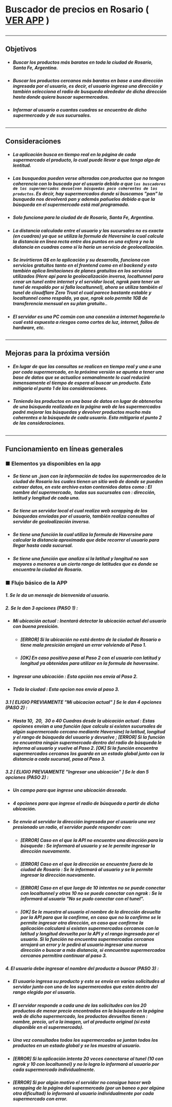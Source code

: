 # Buscador de precios en Rosario **( [VER APP](https://davidoreiro97.github.io/BuscadorPreciosRosario/) )**

##

---

## Objetivos

- ##### Buscar los productos más baratos en toda la ciudad de Rosario, Santa Fe, Argentina.
- ##### Buscar los productos cercanos más baratos en base a una dirección ingresada por el usuario, es decir, el usuario ingresa una dirección y también selecciona el radio de busqueda alrededor de dicha dirección hasta donde quiera buscar supermercados.
- ##### Informar al usuario a cuantas cuadras se encuentra de dicho supermercado y de sus sucursales.

##

---

## Consideraciones

- ##### La aplicación busca en tiempo real en la página de cada supermercado el producto, lo cual puede llevar a que tenga algo de lentitud.
- ##### Las busquedas pueden verse alteradas con productos que no tengan coherencia con lo buscado por el usuario debido a que `los buscadores de los supermercados devuelven búsquedas poco coherentes de los productos`. Es decir, hay supermercados donde si buscamos "pan" la busqueda nos devolverá pan y además pañuelos debido a que la búsqueda en el supermercado está mal programada.

- ##### Solo funciona para la ciudad de de Rosario, Santa Fe, Argentina.
- ##### La distancia calculada entre el usuario y las sucursales no es exacta (en cuadras) ya que se utiliza la formula de Haversine la cual calcula la distancia en línea recta entre dos puntos en una esfera y no la distancia en cuadras como sí lo haría un servicio de geolocalización.
- ##### Se invirtieron 0$ en la aplicación y su desarrollo, funciona con servicios gratuitos tanto en el frontend como en el backend y esto también aplica limitaciones de planes gratuitos en los servicios utilizados (Here api para la geolocalización inversa, localtunnel para crear un tunel entre internet y el servidor local, ngrok para tener un tunel de respaldo por si falla localtunnel), ahora se utiliza también el tunel de cloudflare Zero Trust el cual parece bastante estable y localtunnel como respaldo, ya que, ngrok solo permite 1GB de transferencia mensual en su plan gratuito..
- ##### El servidor es una PC común con una conexión a internet hogareña lo cual está expuesta a riesgos como cortes de luz, internet, fallos de hardware, etc.

##

---

## Mejoras para la próxima versión

- ##### En lugar de que las consultas se realicen en tiempo real y una a una por cada supermercado, en la próxima versión se apunta a tener una base de datos que se actualice semanalmente lo cual reducirá inmensamente el tiempo de espera al buscar un producto. **Esto mitigaria el punto 1 de las consideraciones.**
- ##### Teniendo los productos en una base de datos en lugar de obtenerlos de una búsqueda realizada en la página web de los supermercados podré mejorar las búsquedas y devolver productos mucho más coherentes a la búsqueda de cada usuario. **Esto mitigaria el punto 2 de las consideraciones.**

##

---

## Funcionamiento en líneas generales

### ■ Elementos ya disponibles en la app

- ##### Se tiene un .json con la información de todos los supermercados de la ciudad de Rosario los cuales tienen un sitio web de donde se pueden extraer datos, en este archivo estan contenidos datos como : El nombre del supermercado,&nbsp; todas sus sucursales con : dirección, latitud y longitud de cada una.
- ##### Se tiene un servidor local el cual realiza web scrapping de las búsquedas enviadas por el usuario, también realiza consultas al servidor de geoloalización inversa.
- ##### Se tiene una función la cual utiliza la formula de Haversine para calcular la distancia aproximada que debe recorrer el usuario para llegar hasta cada sucursal.
- ##### Se tiene una función que analiza si la latitud y longitud no son mayores o menores a un cierto rango de latitudes que es donde se encuentra la ciudad de Rosario.

### ■ Flujo básico de la APP

##### 1. Se le da un mensaje de bienvenida al usuario.

##### 2. Se le dan 3 opciones (**PASO 1**) :

- ##### Mi ubicación actual : Inentará detectar la ubicación actual del usuario con buena presición.
  - ##### [ERROR] Si la ubicación no está dentro de la ciudad de Rosario o tiene mala presición arrojará un error volviendo al Paso 1.
  - ##### [OK] En caso positivo pasa al Paso 2 con el usuario con latitud y longitud ya obtenidas para utilizar en la formula de haverssine.
- ##### Ingresar una ubicación : Esta opción nos envía al Paso 2.
- ##### Toda la ciudad : Esta opcion nos envía al paso 3.

##### 3.1 **[ ELIGIO PREVIAMENTE "Mi ubicacion actual" ]** Se le dan 4 opciones (**PASO 2**) :

- ##### Hasta 10,&nbsp; 20,&nbsp; 30 o 40 Cuadras desde la ubicación actual : Estas opciones envían a una función (que calcula si existen sucursales de algún supermercado cercano mediante Haversine) la latitud, longitud y el rango de búsqueda del usuario y devuelve ; [ERROR] Si la función no encuentra ningún supermercado dentro del radio de búsqueda le informa al usuario y vuelve al Paso 2. [OK] Si la función encuentra supermercados cercanos los guarda en un estado global junto con la distancia a cada sucursal, pasa al Paso 3.

##### 3.2 **[ ELIGIO PREVIAMENTE "Ingresar una ubicación" ]** Se le dan 5 opciones (**PASO 2**) :

- ##### Un campo para que ingrese una ubicación deseada.
- ##### 4 opciones para que ingrese el radio de búsqueda a partir de dicha ubicación.
- ##### Se envía al servidor la dirección ingresada por el usuario una vez presionado un radio, el servidor puede responder con:
  - ##### [ERROR] Caso en el que la API no encuentre una dirección para la búsqueda : Se informará al usuario y se le permite ingresar la dirección nuevamente.
  - ##### [ERROR] Caso en el que la dirección se encuentre fuera de la ciudad de Rosario : Se le informará al usuario y se le permite ingresar la dirección nuevamente.
  - ##### [ERROR] Caso en el que luego de 10 intentos no se puede conectar con localtunnel y otros 10 no se puede conectar con ngrok : Se le informará al usuario "No se pudo conectar con el tunel".
  - ##### [OK] Se le muestra al usuario el nombre de la dirección devuelta por la API para que la confirme, en caso que no la confirme se le permite ingresar otra dirección, en caso que confirme la aplicación calculará si existen supermercados cercanos con la latitud y longitud devuelta por la API y el rango ingresado por el usuario. Si la función no encuentra supermercados cercanos arrojará un error y le pedirá al usuario ingresar una nueva dirección o buscar a más distancia, si enncuentra supermercados cercanos permitira continuar al paso 3.

##### 4. El usuario debe ingresar el nombre del producto a buscar (**PASO 3**) :

- ##### El usuario ingresa su producto y este se envía en varias solicitudes al servidor junto con uno de los supermercados que estén dentro del rango elegido por el usuario.
- ##### El servidor responde a cada una de las solicitudes con los 20 productos de menor precio encontrados en la búsqueda en la página web de dicho supermercado, los productos devueltos tienen : nombre, precio, url a la imagen, url al producto original (si está disponible en el supermercado).
- ##### Una vez consultados todos los supermercados se juntan todos los productos en un estado global y se los muestra al usuario.
- ##### [ERROR] Si la aplicación intenta 20 veces conectarse al tunel (10 con ngrok y 10 con localtunnel) y no lo logra lo informará al usuario por cada supermercado individualmente.
- ##### [ERROR] Si por algún motivo el servidor no consigue hacer web scrapping de la página del supermercado (por un baneo o por algúna otra dificultad) lo informará al usuario individualmente por cada supermercado con error.
